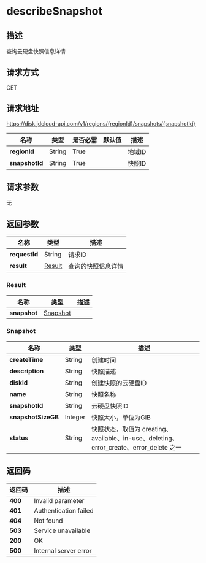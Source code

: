 # describeSnapshot


## 描述
查询云硬盘快照信息详情

## 请求方式
GET

## 请求地址
https://disk.jdcloud-api.com/v1/regions/{regionId}/snapshots/{snapshotId}

|名称|类型|是否必需|默认值|描述|
|---|---|---|---|---|
|**regionId**|String|True||地域ID|
|**snapshotId**|String|True||快照ID|

## 请求参数
无


## 返回参数
|名称|类型|描述|
|---|---|---|
|**requestId**|String|请求ID|
|**result**|[Result](##Result)|查询的快照信息详情|


### <a name="Result">Result</a>
|名称|类型|描述|
|---|---|---|
|**snapshot**|[Snapshot](##Snapshot)||
### <a name="Snapshot">Snapshot</a>
|名称|类型|描述|
|---|---|---|
|**createTime**|String|创建时间|
|**description**|String|快照描述|
|**diskId**|String|创建快照的云硬盘ID|
|**name**|String|快照名称|
|**snapshotId**|String|云硬盘快照ID|
|**snapshotSizeGB**|Integer|快照大小，单位为GiB|
|**status**|String|快照状态，取值为 creating、available、in-use、deleting、error_create、error_delete 之一|

## 返回码
|返回码|描述|
|---|---|
|**400**|Invalid parameter|
|**401**|Authentication failed|
|**404**|Not found|
|**503**|Service unavailable|
|**200**|OK|
|**500**|Internal server error|
